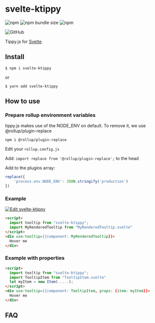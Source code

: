 # svelte-ktippy

![npm](https://img.shields.io/npm/v/svelte-ktippy)
![npm bundle size](https://img.shields.io/bundlephobia/minzip/svelte-ktippy)
![npm](https://img.shields.io/npm/dw/svelte-ktippy)

![GitHub](https://img.shields.io/github/license/Kapsonfire-DE/svelte-ktippy)

Tippy.js for [Svelte](https://svelte.dev/).

## Install

```shell
$ npm i svelte-ktippy
```

or

```shell
$ yarn add svelte-ktippy
```

## How to use
### Prepare rollup environment variables
tippy.js makes use of the NODE_ENV on default. 
To remove it, we use @rollup/plugin-replace

```npm i @rollup/plugin-replace```

Edit your ```rollup.config.js```

Add: ```import replace from '@rollup/plugin-replace';``` to the head

Add to the plugins array:
```javascript
replace({
    'process.env.NODE_ENV': JSON.stringify('production')
})
```


### Example
[![Edit svelte-ktippy](https://codesandbox.io/static/img/play-codesandbox.svg)](https://codesandbox.io/s/svelte-ktippy-i5unt?file=/App.svelte)

```html
<script>
  import tooltip from "svelte-ktippy";
  import MyRenderedTooltip from "MyRenderedTooltip.svelte"
</script>
<div use:tooltip={{component: MyRenderedTooltip}}>
  Hover me
</div>
```

### Example with properties
```html
<script>
  import tooltip from "svelte-ktippy";
  import TooltipItem from "TooltipItem.svelte"
  let myItem = new Item(.....);
</script>
<div use:tooltip={{component: TooltipItem, props: {item: myItem}}>
  Hover me
</div>
```


## FAQ
#
